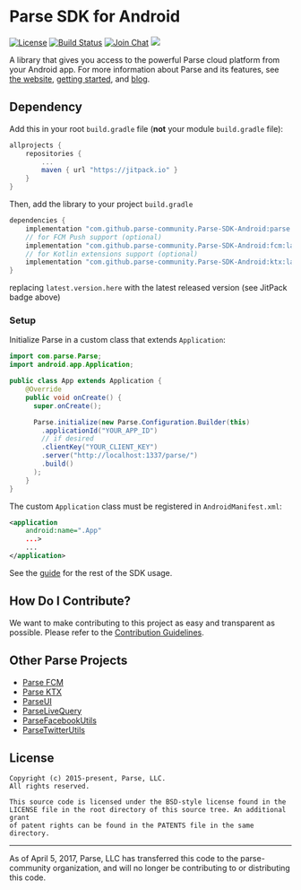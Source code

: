 # Parse SDK for Android

[![License](https://img.shields.io/badge/license-BSD-lightgrey.svg)](https://github.com/parse-community/Parse-SDK-Android/blob/master/LICENSE) [![Build Status](https://travis-ci.org/parse-community/Parse-SDK-Android.svg?branch=master)](https://travis-ci.org/parse-community/Parse-SDK-Android) [![Join Chat](https://img.shields.io/badge/gitter-join%20chat%20%E2%86%92-brightgreen.svg)](https://gitter.im/ParsePlatform/Chat) [![](https://jitpack.io/v/parse-community/Parse-SDK-Android.svg)](https://jitpack.io/#parse-community/Parse-SDK-Android)

A library that gives you access to the powerful Parse cloud platform from your Android app.
For more information about Parse and its features, see [the website](https://parseplatform.org/), [getting started][guide], and [blog](https://blog.parseplatform.org/).

## Dependency

Add this in your root `build.gradle` file (**not** your module `build.gradle` file):

```gradle
allprojects {
	repositories {
		...
		maven { url "https://jitpack.io" }
	}
}
```

Then, add the library to your project `build.gradle`
```gradle
dependencies {
    implementation "com.github.parse-community.Parse-SDK-Android:parse:latest.version.here"
    // for FCM Push support (optional)
    implementation "com.github.parse-community.Parse-SDK-Android:fcm:latest.version.here"
    // for Kotlin extensions support (optional)
    implementation "com.github.parse-community.Parse-SDK-Android:ktx:latest.version.here"
}
```
replacing `latest.version.here` with the latest released version (see JitPack badge above)

### Setup
Initialize Parse in a custom class that extends `Application`:
```java
import com.parse.Parse;
import android.app.Application;

public class App extends Application {
    @Override
    public void onCreate() {
      super.onCreate();

      Parse.initialize(new Parse.Configuration.Builder(this)
        .applicationId("YOUR_APP_ID")
        // if desired
        .clientKey("YOUR_CLIENT_KEY")
        .server("http://localhost:1337/parse/")
        .build()
      );
    }
}
```

The custom `Application` class must be registered in `AndroidManifest.xml`:

```xml
<application
    android:name=".App"
    ...>
    ...
</application>
```

See the [guide][guide] for the rest of the SDK usage.

## How Do I Contribute?
We want to make contributing to this project as easy and transparent as possible. Please refer to the [Contribution Guidelines](CONTRIBUTING.md).

## Other Parse Projects

 - [Parse FCM](/fcm)
 - [Parse KTX](/ktx)
 - [ParseUI](https://github.com/parse-community/ParseUI-Android)
 - [ParseLiveQuery](https://github.com/parse-community/ParseLiveQuery-Android)
 - [ParseFacebookUtils](https://github.com/parse-community/ParseFacebookUtils-Android)
 - [ParseTwitterUtils](https://github.com/parse-community/ParseTwitterUtils-Android)

## License
    Copyright (c) 2015-present, Parse, LLC.
    All rights reserved.

    This source code is licensed under the BSD-style license found in the
    LICENSE file in the root directory of this source tree. An additional grant
    of patent rights can be found in the PATENTS file in the same directory.

-----

As of April 5, 2017, Parse, LLC has transferred this code to the parse-community organization, and will no longer be contributing to or distributing this code.

 [guide]: http://docs.parseplatform.org/android/guide/
